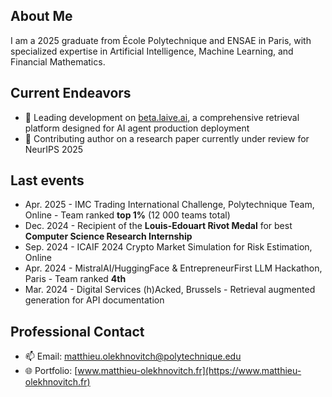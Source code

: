 ## About Me

I am a 2025 graduate from École Polytechnique and ENSAE in Paris, with specialized expertise in Artificial Intelligence, Machine Learning, and Financial Mathematics.

## Current Endeavors

- 🔭 Leading development on [beta.laive.ai](https://beta.laive.ai), a comprehensive retrieval platform designed for AI agent production deployment
- 📝 Contributing author on a research paper currently under review for NeurIPS 2025

## Last events

- Apr. 2025 - IMC Trading International Challenge, Polytechnique Team, Online - Team ranked **top 1%** (12 000 teams total)
- Dec. 2024 - Recipient of the **Louis-Edouart Rivot Medal** for best **Computer Science Research Internship**
- Sep. 2024 - ICAIF 2024 Crypto Market Simulation for Risk Estimation, Online
- Apr. 2024 - MistralAI/HuggingFace & EntrepreneurFirst LLM Hackathon, Paris - Team ranked **4th**
- Mar. 2024 - Digital Services (h)Acked, Brussels - Retrieval augmented generation for API documentation
## Professional Contact

- 📫 Email: matthieu.olekhnovitch@polytechnique.edu
- 🌐 Portfolio: [www.matthieu-olekhnovitch.fr](https://www.matthieu-olekhnovitch.fr)
